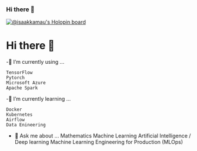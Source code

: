 ### Hi there 👋

[![@isaakkamau's Holopin board](https://holopin.me/isaakkamau)](https://holopin.io/@isaakkamau)

# Hi there 👋


-🔭 I’m currently using ...

    TensorFlow
    Pytorch
    Microsoft Azure
    Apache Spark

-🌱 I’m currently learning ...

    Docker
    Kubernetes
    Airflow
    Data Enineering
    
- 💬 Ask me about ...
    Mathematics
    Machine Learning
    Artificial Intelligence / Deep learning
    Machine Learning Engineering for Production (MLOps)


<!--
**Isaakkamau/Isaakkamau** is a ✨ _special_ ✨ repository because its `README.md` (this file) appears on your GitHub profile.

Here are some ideas to get you started:

- 🔭 I’m currently working on ...
- 🌱 I’m currently learning ...
- 👯 I’m looking to collaborate on ...
- 🤔 I’m looking for help with ...
- 💬 Ask me about ...
- 📫 How to reach me: ...
- 😄 Pronouns: ...
- ⚡ Fun fact: ...
-->
